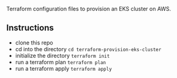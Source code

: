 
Terraform configuration files to provision an EKS cluster on AWS.
## Instructions 
-  clone this repo 
-  cd into the directory `cd terraform-provision-eks-cluster`
-  initialize the directory  `terraform init`
-  run a terraform plan `terraform plan`
-  run a terraform apply `terraform apply`
